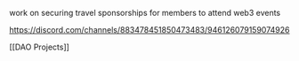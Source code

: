 work on securing travel sponsorships for members to attend web3 events

https://discord.com/channels/883478451850473483/946126079159074926

[[DAO Projects]]
